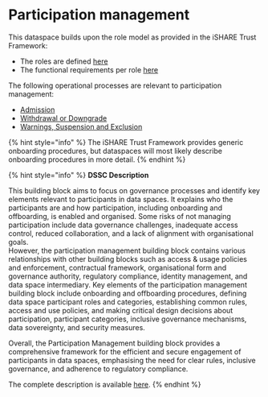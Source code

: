 # Participation management

This dataspace builds upon the role model as provided in the iSHARE Trust Framework:

* The roles are defined [here](https://framework.ishare.eu/is/framework-and-roles)
* The functional requirements per role [here](https://framework.ishare.eu/is/functional-requirements-per-role)

The following operational processes are relevant to participation management:

* [Admission](https://framework.ishare.eu/is/admission)
* [Withdrawal or Downgrade](https://framework.ishare.eu/is/withdrawal-or-downgrade)
* [Warnings, Suspension and Exclusion](https://framework.ishare.eu/is/warnings-suspension-and-exclusion)&#x20;

{% hint style="info" %}
The iSHARE Trust Framework provides generic onboarding procedures, but dataspaces will most likely describe onboarding procedures in more detail.&#x20;
{% endhint %}

{% hint style="info" %}
**DSSC Description**

This building block aims to focus on governance processes and identify key elements relevant to participants in data spaces. It explains who the participants are and how participation, including onboarding and offboarding, is enabled and organised. Some risks of not managing participation include data governance challenges, inadequate access control, reduced collaboration, and a lack of alignment with organisational goals.\
However, the participation management building block contains various relationships with other building blocks such as access & usage policies and enforcement, contractual framework, organisational form and governance authority, regulatory compliance, identity management, and data space intermediary. Key elements of the participation management building block include onboarding and offboarding procedures, defining data space participant roles and categories, establishing common rules, access and use policies, and making critical design decisions about participation, participant categories, inclusive governance mechanisms, data sovereignty, and security measures.

Overall, the Participation Management building block provides a comprehensive framework for the efficient and secure engagement of participants in data spaces, emphasising the need for clear rules, inclusive governance, and adherence to regulatory compliance.

The complete description is available [here](https://dssc.eu/space/BVE/357074624/Participation+Management).
{% endhint %}
